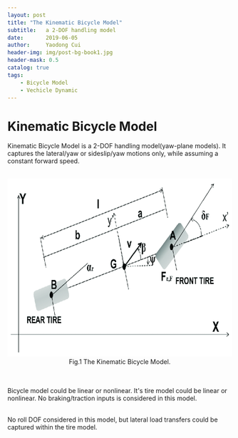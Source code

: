 ```yaml
---
layout: post
title: "The Kinematic Bicycle Model"
subtitle:   a 2-DOF handling model
date:       2019-06-05
author:     Yaodong Cui
header-img: img/post-bg-book1.jpg
header-mask: 0.5
catalog: true
tags:
    - Bicycle Model
    - Vechicle Dynamic
---
```


# Kinematic Bicycle Model

Kinematic Bicycle Model is a 2-DOF handling model(yaw-plane models). It captures the lateral/yaw or sideslip/yaw motions only, while assuming a constant forward speed.

<br>
<div  align="center">
    <img
    src="https://raw.githubusercontent.com/yaodongC/yaodongC.github.io/master/post_img/190605/Kinematic-bicycle-model-representation.png"
    width = "800" height = "400"></div>
    <div align="center">Fig.1  The Kinematic Bicycle Model.</div>
<br>

<br> Bicycle model could be linear or nonlinear. It's tire model could be linear or nonlinear. No braking/traction inputs is considered in this model.

<br> No roll DOF considered in this model, but lateral load transfers could be captured within the tire model.
